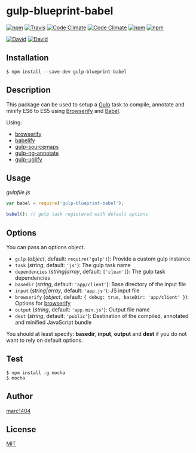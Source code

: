 # gulp-blueprint-babel
[![npm](https://img.shields.io/npm/v/gulp-blueprint-babel.svg?style=flat-square)](https://www.npmjs.com/package/gulp-blueprint-babel)
[![Travis](https://img.shields.io/travis/marc1404/gulp-blueprint-babel.svg?style=flat-square)](https://travis-ci.org/marc1404/gulp-blueprint-babel)
[![Code Climate](https://img.shields.io/codeclimate/github/marc1404/gulp-blueprint-babel.svg?style=flat-square)](https://codeclimate.com/github/marc1404/gulp-blueprint-babel)
[![Code Climate](https://img.shields.io/codeclimate/coverage/github/marc1404/gulp-blueprint-babel.svg?style=flat-square)](https://codeclimate.com/github/marc1404/gulp-blueprint-babel/coverage)
[![npm](https://img.shields.io/npm/l/gulp-blueprint-babel.svg?style=flat-square)](https://github.com/marc1404/gulp-blueprint-babel/blob/master/LICENSE)
[![npm](https://img.shields.io/npm/dm/gulp-blueprint-babel.svg?style=flat-square)](https://www.npmjs.com/package/gulp-blueprint-babel)

[![David](https://img.shields.io/david/marc1404/gulp-blueprint-babel.svg?style=flat-square)](https://github.com/marc1404/gulp-blueprint-babel/blob/master/package.json)
[![David](https://img.shields.io/david/dev/marc1404/gulp-blueprint-babel.svg?style=flat-square)](https://github.com/marc1404/gulp-blueprint-babel/blob/master/package.json)

## Installation
```
$ npm install --save-dev gulp-blueprint-babel
```
  
## Description
This package can be used to setup a [Gulp](https://www.npmjs.com/package/gulp) task to compile, annotate and minify ES6 to ES5 using [Browserify](http://browserify.org/) and [Babel](https://babeljs.io/).

Using:
- [browserify](https://www.npmjs.com/package/browserify)
- [babelify](https://www.npmjs.com/package/babelify)
- [gulp-sourcemaps](https://www.npmjs.com/package/gulp-sourcemaps)
- [gulp-ng-annotate](https://www.npmjs.com/package/gulp-ng-annotate)
- [gulp-uglify](https://www.npmjs.com/package/gulp-uglify)

## Usage
*gulpfile.js*
```javascript
var babel = require('gulp-blueprint-babel');

babel(); // gulp task registered with default options
```
  
## Options
You can pass an options object.
- ```gulp``` (*object*, default: ```require('gulp')```): Provide a custom gulp instance
- ```task``` (*string*, default: ```'js'```): The gulp task name
- ```dependencies``` (*string|array*, default: ```['clean']```): The gulp task dependencies
- ```basedir``` (*string*, default: ```'app/client'```): Base directory of the input file
- ```input``` (*string|array*, default: ```'app.js'```): JS input file
- ```browserify``` (*object*, default: ```{ debug: true, baseDir: 'app/client' }```): Options for [browserify](https://www.npmjs.com/package/browserify)
- ```output``` (*string*, default: ```'app.min.js'```): Output file name
- ```dest``` (*string*, default: ```'public'```): Destination of the compiled, annotated and minified JavaScript bundle

You should at least specify: **basedir**, **input**, **output** and **dest** if you do not want to rely on default options.

## Test
```
$ npm install -g mocha  
$ mocha
```

## Author
[marc1404](https://github.com/marc1404)

## License
[MIT](https://github.com/marc1404/gulp-blueprint-babel/blob/master/LICENSE)
